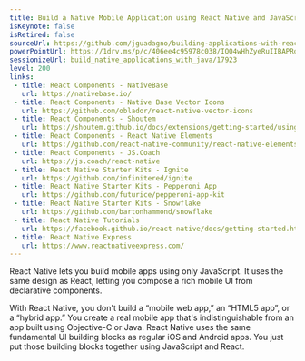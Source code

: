 ```yaml
---
title: Build a Native Mobile Application using React Native and JavaScript
isKeynote: false
isRetired: false
sourceUrl: https://github.com/jguadagno/building-applications-with-react-native
powerPointUrl: https://1drv.ms/p/c/406ee4c95978c038/IQQ4wHhZyeRuIIBAPRoBAAAAAfRUfMvPhs7qrv0JiR1ZtpE
sessionizeUrl: build_native_applications_with_java/17923
level: 200
links:
 - title: React Components - NativeBase
   url: https://nativebase.io/
 - title: React Components - Native Base Vector Icons
   url: https://github.com/oblador/react-native-vector-icons 
 - title: React Components - Shoutem
   url: https://shoutem.github.io/docs/extensions/getting-started/using-ui-toolkit
 - title: React Components - React Native Elements
   url: https://github.com/react-native-community/react-native-elements
 - title: React Components - JS.Coach
   url: https://js.coach/react-native
 - title: React Native Starter Kits - Ignite
   url: https://github.com/infinitered/ignite
 - title: React Native Starter Kits - Pepperoni App
   url: https://github.com/futurice/pepperoni-app-kit
 - title: React Native Starter Kits - Snowflake
   url: https://github.com/bartonhammond/snowflake
 - title: React Native Tutorials
   url: https://facebook.github.io/react-native/docs/getting-started.html
 - title: React Native Express
   url: https://www.reactnativeexpress.com/
---
```

React Native lets you build mobile apps using only JavaScript.
It uses the same design as React, letting you compose a rich mobile UI from declarative components.

With React Native, you don't build a “mobile web app,” an “HTML5 app”, or a “hybrid app.”
You create a real mobile app that's indistinguishable from an app built using Objective-C or Java.
React Native uses the same fundamental UI building blocks as regular iOS and Android apps.
You just put those building blocks together using JavaScript and React.
